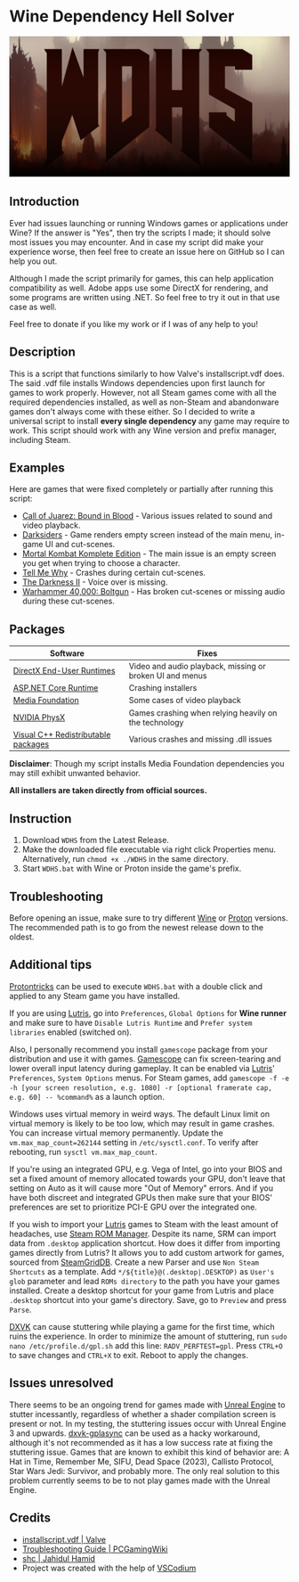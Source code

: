 # Wine Dependency Hell Solver

![logo](WDHS.png)

## Introduction

Ever had issues launching or running Windows games or applications under Wine? If the answer is "Yes", then try the scripts I made; it should solve most issues you may encounter. And in case my script did make your experience worse, then feel free to create an issue here on GitHub so I can help you out.

Although I made the script primarily for games, this can help application compatibility as well. Adobe apps use some DirectX for rendering, and some programs are written using .NET. So feel free to try it out in that use case as well.

Feel free to donate if you like my work or if I was of any help to you!

## Description

This is a script that functions similarly to how Valve's installscript.vdf does. The said .vdf file installs Windows dependencies upon first launch for games to work properly. However, not all Steam games come with all the required dependencies installed, as well as non-Steam and abandonware games don't always come with these either. So I decided to write a universal script to install **every single dependency** any game may require to work. This script should work with any Wine version and prefix manager, including Steam.

## Examples

Here are games that were fixed completely or partially after running this script:

- [Call of Juarez: Bound in Blood](https://github.com/ValveSoftware/Proton/issues/1831) - Various issues related to sound and video playback.
- [Darksiders](https://github.com/ValveSoftware/Proton/issues/264) - Game renders empty screen instead of the main menu, in-game UI and cut-scenes.
- [Mortal Kombat Komplete Edition](https://github.com/ValveSoftware/Proton/issues/1185) - The main issue is an empty screen you get when trying to choose a character.
- [Tell Me Why](https://github.com/ValveSoftware/Proton/issues/6829) - Crashes during certain cut-scenes.
- [The Darkness II](https://github.com/ValveSoftware/Proton/issues/563) - Voice over is missing.
- [Warhammer 40,000: Boltgun](https://github.com/ValveSoftware/Proton/issues/6795) - Has broken cut-scenes or missing audio during these cut-scenes.

## Packages

| Software | Fixes |
|---|---|
| [DirectX End-User Runtimes](https://www.microsoft.com/en-us/download/details.aspx?id=8109) | Video and audio playback, missing or broken UI and menus |
| [ASP.NET Core Runtime](https://dotnet.microsoft.com/en-us/download) | Crashing installers |
| [Media Foundation](https://github.com/z0z0z/mf-installcab) | Some cases of video playback |
| [NVIDIA PhysX](https://www.nvidia.com/en-us/drivers/physx/9_09_0428/physx_9-09-0428_whql/) | Games crashing when relying heavily on the technology |
| [Visual C++ Redistributable packages](https://www.microsoft.com/en-us/download/details.aspx?id=30679) | Various crashes and missing .dll issues |


**Disclaimer**: Though my script installs Media Foundation dependencies you may still exhibit unwanted behavior.

**All installers are taken directly from official sources.**

## Instruction

1. Download `WDHS` from the Latest Release.
2. Make the downloaded file executable via right click Properties menu.<br />Alternatively, run `chmod +x ./WDHS` in the same directory.
3. Start `WDHS.bat` with Wine or Proton inside the game's prefix.

## Troubleshooting

Before opening an issue, make sure to try different [Wine](https://www.winehq.org/) or [Proton](https://github.com/ValveSoftware/Proton) versions. The recommended path is to go from the newest release down to the oldest.

## Additional tips

[Protontricks](https://github.com/Matoking/protontricks) can be used to execute `WDHS.bat` with a double click and applied to any Steam game you have installed.

If you are using [Lutris](https://lutris.net/), go into `Preferences`, `Global Options` for **Wine runner** and make sure to have `Disable Lutris Runtime` and `Prefer system libraries` enabled (switched on).

Also, I personally recommend you install `gamescope` package from your distribution and use it with games. [Gamescope](https://github.com/ValveSoftware/gamescope) can fix screen-tearing and lower overall input latency during gameplay. It can be enabled via [Lutris](https://lutris.net/)' `Preferences`, `System Options` menus. For Steam games, add `gamescope -f -e -h [your screen resolution, e.g. 1080] -r [optional framerate cap, e.g. 60] -- %command%` as a launch option.

Windows uses virtual memory in weird ways. The default Linux limit on virtual memory is likely to be too low, which may result in game crashes. You can increase virtual memory permanently. Update the `vm.max_map_count=262144` setting in `/etc/sysctl.conf`. To verify after rebooting, run `sysctl vm.max_map_count`.

If you're using an integrated GPU, e.g. Vega of Intel, go into your BIOS and set a fixed amount of memory allocated towards your GPU, don't leave that setting on Auto as it will cause more "Out of Memory" errors. And if you have both discreet and integrated GPUs then make sure that your BIOS' preferences are set to prioritize PCI-E GPU over the integrated one.

If you wish to import your [Lutris](https://lutris.net/) games to Steam with the least amount of headaches, use [Steam ROM Manager](https://github.com/SteamGridDB/steam-rom-manager). Despite its name, SRM can import data from `.desktop` application shortcut. How does it differ from importing games directly from Lutris? It allows you to add custom artwork for games, sourced from [SteamGridDB](https://www.steamgriddb.com/). Create a new Parser and use `Non Steam Shortcuts` as a template. Add `*/${title}@(.desktop|.DESKTOP)` as `User's glob` parameter and lead `ROMs directory` to the path you have your games installed. Create a desktop shortcut for your game from Lutris and place `.desktop` shortcut into your game's directory. Save, go to `Preview` and press `Parse`.

[DXVK](https://github.com/doitsujin/dxvk) can cause stuttering while playing a game for the first time, which ruins the experience. In order to minimize the amount of stuttering, run `sudo nano /etc/profile.d/gpl.sh` add this line: `RADV_PERFTEST=gpl`. Press `CTRL+O` to save changes and `CTRL+X` to exit. Reboot to apply the changes.

## Issues unresolved

There seems to be an ongoing trend for games made with [Unreal Engine](https://www.unrealengine.com/en-US) to stutter incessantly, regardless of whether a shader compilation screen is present or not. In my testing, the stuttering issues occur with Unreal Engine 3 and upwards. [dxvk-gplasync](https://gitlab.com/Ph42oN/dxvk-gplasync) can be used as a hacky workaround, although it's not recommended as it has a low success rate at fixing the stuttering issue. Games that are known to exhibit this kind of behavior are: A Hat in Time, Remember Me, SIFU, Dead Space (2023), Callisto Protocol, Star Wars Jedi: Survivor, and probably more. The only real solution to this problem currently seems to be to not play games made with the Unreal Engine.


## Credits
- [installscript.vdf | Valve](https://partner.steamgames.com/doc/sdk/installscripts)
- [Troubleshooting Guide | PCGamingWiki](https://www.pcgamingwiki.com/wiki/Troubleshooting_guide)
- [shc | Jahidul Hamid](https://en.wikipedia.org/wiki/Shc_(shell_script_compiler))
- Project was created with the help of [VSCodium](https://vscodium.com/)